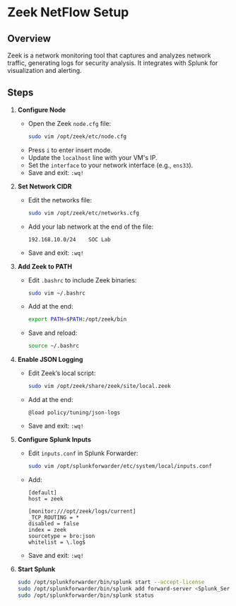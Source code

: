 # Zeek NetFlow Setup

## Overview
Zeek is a network monitoring tool that captures and analyzes network traffic, generating logs for security analysis. It integrates with Splunk for visualization and alerting.

## Steps

1. **Configure Node**
   - Open the Zeek `node.cfg` file:
     ```bash
     sudo vim /opt/zeek/etc/node.cfg
     ```
   - Press `i` to enter insert mode.
   - Update the `localhost` line with your VM's IP.
   - Set the `interface` to your network interface (e.g., `ens33`).
   - Save and exit: `:wq!`

2. **Set Network CIDR**
   - Edit the networks file:
     ```bash
     sudo vim /opt/zeek/etc/networks.cfg
     ```
   - Add your lab network at the end of the file:
     ```
     192.168.10.0/24    SOC Lab
     ```
   - Save and exit: `:wq!`

3. **Add Zeek to PATH**
   - Edit `.bashrc` to include Zeek binaries:
     ```bash
     sudo vim ~/.bashrc
     ```
   - Add at the end:
     ```bash
     export PATH=$PATH:/opt/zeek/bin
     ```
   - Save and reload:
     ```bash
     source ~/.bashrc
     ```

4. **Enable JSON Logging**
   - Edit Zeek’s local script:
     ```bash
     sudo vim /opt/zeek/share/zeek/site/local.zeek
     ```
   - Add at the end:
     ```zeek
     @load policy/tuning/json-logs
     ```
   - Save and exit: `:wq!`

5. **Configure Splunk Inputs**
   - Edit `inputs.conf` in Splunk Forwarder:
     ```bash
     sudo vim /opt/splunkforwarder/etc/system/local/inputs.conf
     ```
   - Add:
     ```
     [default]
     host = zeek

     [monitor:///opt/zeek/logs/current]
     _TCP_ROUTING = *
     disabled = false
     index = zeek
     sourcetype = bro:json
     whitelist = \.log$
     ```
   - Save and exit: `:wq!`

6. **Start Splunk**
   ```bash
   sudo /opt/splunkforwarder/bin/splunk start --accept-license
   sudo /opt/splunkforwarder/bin/splunk add forward-server <Splunk_Server_IP>:9997
   sudo /opt/splunkforwarder/bin/splunk status
